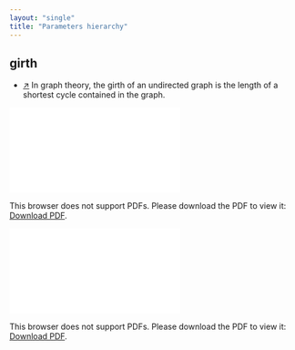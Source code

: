 ```yaml
---
layout: "single"
title: "Parameters hierarchy"
---
```

<!--this is a generated file-->

## girth
* [↗](https://en.wikipedia.org/wiki/Girth_(graph_theory)) In graph theory, the girth of an undirected graph is the length of a shortest cycle contained in the graph.

<object data="../local_AxyLAU.pdf" type="application/pdf" width="100%" height="480px"><embed src="../local_AxyLAU.pdf"><p>This browser does not support PDFs. Please download the PDF to view it: <a href="../local_AxyLAU.pdf">Download PDF</a>.</p></embed></object>


<object data="../AxyLAU.pdf" type="application/pdf" width="100%" height="480px"><embed src="../AxyLAU.pdf"><p>This browser does not support PDFs. Please download the PDF to view it: <a href="../AxyLAU.pdf">Download PDF</a>.</p></embed></object>

